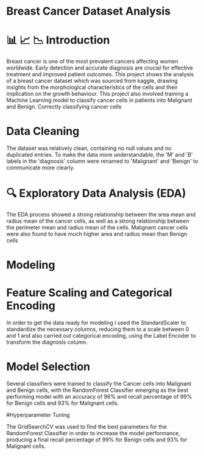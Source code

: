 # Breast Cancer Dataset Analysis

# 📊 📈 📉 Introduction

Breast cancer is one of the most prevalent cancers affecting women worldwide. Early detection and accurate diagnosis are crucial for effective treatment and improved patient outcomes. This project shows the analysis of a breast cancer dataset which was sourced from kaggle, drawing insights from the morphological characteristics of the cells and their implication on the growth behaviour. This project also involved training a Machine Learning model to classify cancer cells in patients into Malignant and Benign. Correctly classifying cancer cells 

# Data Cleaning

The dataset was relatively clean, containing no null values and no duplicated entries. To make the data more understandable, the 'M' and 'B' labels in the 'diagnosis' column were renamed to 'Malignant' and 'Benign' to communicate more clearly.

# 🔍 Exploratory Data Analysis (EDA)

The EDA process showed a strong relationship between the area mean and radius mean of the cancer cells, as well as a strong relationship between the perimeter mean and radius mean of the cells. Malignant cancer cells were also found to have much higher area and radius mean than Benign cells

# Modeling
# Feature Scaling and Categorical Encoding

In order to get the data ready for modeling I used the StandardScaler to standardize the necessary columns, reducing them to a scale between 0 and 1 and also carried out categorical encoding, using the Label Encoder to transform the diagnosis column.

# Model Selection

Several classifiers were trained to classify the Cancer cells into Malignant and Benign cells, with the RandomForest Classifier emerging as the best performing model with an accuracy of 96% and recall percentage of 99% for Benign cells and 93% for Malignant cells.

#Hyperparameter Tuning

The GridSearchCV was used to find the best parameters for the RandomForest Classifier in order to increase the model performance, producing a final recall percentage of 99% for Benign cells and 93% for Malignant cells.

